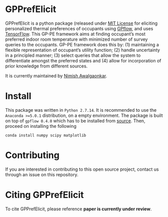 # GPPrefElicit

GPPrefElicit is a python package (released under [MIT License](https://github.com/nawalgao/GPPrefElicit/blob/master/LICENSE) for eliciting personalized thermal preferences of occupants 
using [GPflow](https://github.com/GPflow/GPflow), and uses [TensorFlow](http://www.tensorflow.org).
This GP-PE framework aims at finding occupant’s most preferred indoor room temperature with minimized number of survey queries to the occupants. GP-PE framework does this by: (1) maintaining a flexible representation of occupant’s utility function; (2) handle uncertainty in a principled manner; (3) select queries that allow the system to differentiate amongst the preferred states and (4) allow for incorporation of prior knowledge from different sources.

It is currently maintained by [Nimish Awalgaonkar](https://www.predictivesciencelab.org/people.html).

# Install
This package was written in `Python 2.7.14`. It is recommended to use the `Anaconda >=5.0.1` distribution, on a empty environment. The package is built on top of `gpflow 0.4.0` which has to be installed from [source]( https://github.com/GPflow/GPflow/releases/tag/0.4.0).
Then, proceed on installing the following
```
conda install numpy scipy matplotlib 
```

# Contributing
If you are interested in contributing to this open source project, contact us through an issue on this repository.

# Citing GPPrefElicit

To cite GPPrefElicit, please reference **paper is currently under review**.



